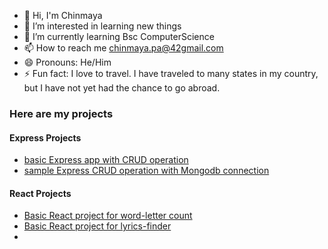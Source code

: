 - 👋 Hi, I'm Chinmaya
- 👀 I’m interested in learning new things
- 🌱 I’m currently learning Bsc ComputerScience
- 📫 How to reach me chinmaya.pa@42gmail.com
- 😄 Pronouns: He/Him
- ⚡ Fun fact: I love to travel. I have traveled to many states in my country, but I have not yet had the chance to go abroad.

### Here are my projects
#### Express Projects
- [basic Express app with CRUD operation](https://github.com/88chinu/expressProjectLevel1)
- [sample Express CRUD operation with Mongodb connection ](https://github.com/88chinu/expressProjectLevel2)

#### React Projects
- [Basic React project for word-letter count](https://github.com/88chinu/reactProject/tree/main/word-letter-counter)
- [Basic React project for lyrics-finder](https://github.com/88chinu/reactProject/tree/main/lyrics-finder)
- 
<!---
88chinu/88chinu is a ✨ special ✨ repository because its `README.md` (this file) appears on your GitHub profile.
You can click the Preview link to take a look at your changes.
--->
